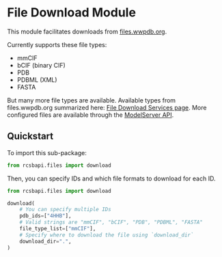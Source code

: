 #  File Download Module

This module facilitates downloads from [files.wwpdb.org](https://files.wwpdb.org/).

Currently supports these file types:
- mmCIF
- bCIF (binary CIF)
- PDB
- PDBML (XML)
- FASTA

But many more file types are available. Available types from files.wwpdb.org summarized here: [File Download Services page](https://www.rcsb.org/docs/programmatic-access/file-download-services#pdb-entry-files).
More configured files are available through the [ModelServer API](https://models.rcsb.org/#/General/ligand-post).

## Quickstart
To import this sub-package:
```python
from rcsbapi.files import download
```

Then, you can specify IDs and which file formats to download for each ID.
```python
from rcsbapi.files import download

download(
    # You can specify multiple IDs
    pdb_ids=["4HHB"],
    # Valid strings are "mmCIF", "bCIF", "PDB", "PDBML", "FASTA"
    file_type_list=["mmCIF"],
    # Specify where to download the file using `download_dir`
    download_dir=".",
)
```
